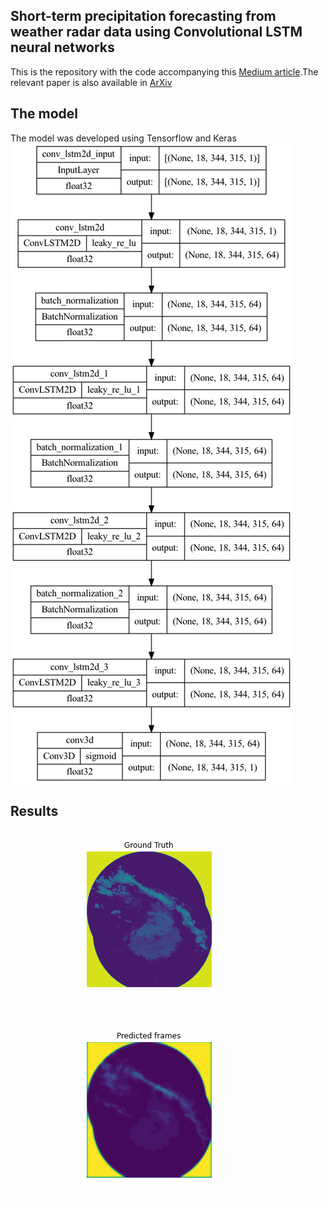 ## Short-term precipitation forecasting from weather radar data using Convolutional LSTM neural networks
This is the repository with the code accompanying this [Medium article](https://medium.com/@petrosdemetrakopoulos/short-term-precipitation-forecasting-using-convolutional-lstm-neural-networks-f347db1b5f1d).The relevant paper is also available in [ArXiv](https://arxiv.org/abs/2312.01197)

## The model
The model was developed using Tensorflow and Keras
![Model](./model.png)
## Results
![Ground Truth](./ground_truth.gif)

![Predicted frames](./predicted.gif)
